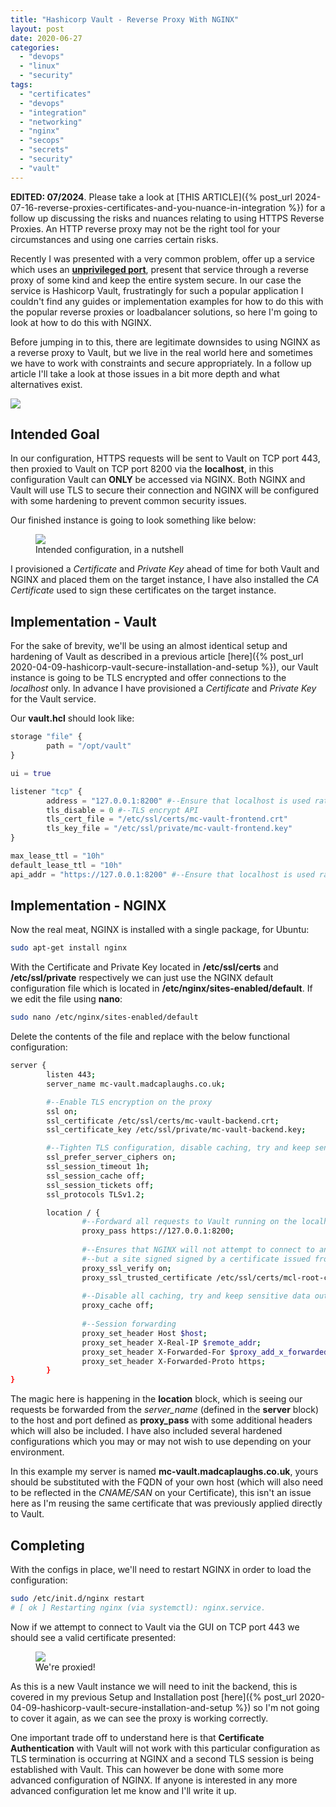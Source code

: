 ```yaml
---
title: "Hashicorp Vault - Reverse Proxy With NGINX"
layout: post
date: 2020-06-27
categories: 
  - "devops"
  - "linux"
  - "security"
tags: 
  - "certificates"
  - "devops"
  - "integration"
  - "networking"
  - "nginx"
  - "secops"
  - "secrets"
  - "security"
  - "vault"
---
```


**EDITED: 07/2024**. Please take a look at [THIS ARTICLE]({% post_url 2024-07-16-reverse-proxies-certificates-and-you-nuance-in-integration %}) for a follow up discussing the risks and nuances relating to using HTTPS Reverse Proxies. An HTTP reverse proxy may not be the right tool for your circumstances and using one carries certain risks.

Recently I was presented with a very common problem, offer up a service which uses an **[unprivileged port](https://www.w3.org/Daemon/User/Installation/PrivilegedPorts.html)**, present that service through a reverse proxy of some kind and keep the entire system secure. In our case the service is Hashicorp Vault, frustratingly for such a popular application I couldn't find any guides or implementation examples for how to do this with the popular reverse proxies or loadbalancer solutions, so here I'm going to look at how to do this with NGINX.

Before jumping in to this, there are legitimate downsides to using NGINX as a reverse proxy to Vault, but we live in the real world here and sometimes we have to work with constraints and secure appropriately. In a follow up article I'll take a look at those issues in a bit more depth and what alternatives exist.

<img src="/assets/{{ page.path | split: '/' | last | split: '.' | first }}/01-2.png" class="scaled-img-75">

## Intended Goal

In our configuration, HTTPS requests will be sent to Vault on TCP port 443, then proxied to Vault on TCP port 8200 via the **localhost**, in this configuration Vault can **ONLY** be accessed via NGINX. Both NGINX and Vault will use TLS to secure their connection and NGINX will be configured with some hardening to prevent common security issues.

Our finished instance is going to look something like below:

<figure>
  <img src="/assets/{{ page.path | split: '/' | last | split: '.' | first }}/02-6.png">
  <figcaption>Intended configuration, in a nutshell</figcaption>
</figure>

I provisioned a _Certificate_ and _Private Key_ ahead of time for both Vault and NGINX and placed them on the target instance, I have also installed the _CA Certificate_ used to sign these certificates on the target instance.

## Implementation - Vault

For the sake of brevity, we'll be using an almost identical setup and hardening of Vault as described in a previous article [here]({% post_url 2020-04-09-hashicorp-vault-secure-installation-and-setup %}), our Vault instance is going to be TLS encrypted and offer connections to the _localhost_ only. In advance I have provisioned a _Certificate_ and _Private Key_ for the Vault service.

Our **vault.hcl** should look like:

```terraform
storage "file" {
        path = "/opt/vault"
}

ui = true

listener "tcp" {
        address = "127.0.0.1:8200" #--Ensure that localhost is used rather than a hostname or host IP
        tls_disable = 0 #--TLS encrypt API
        tls_cert_file = "/etc/ssl/certs/mc-vault-frontend.crt"
        tls_key_file = "/etc/ssl/private/mc-vault-frontend.key"
}

max_lease_ttl = "10h"
default_lease_ttl = "10h"
api_addr = "https://127.0.0.1:8200" #--Ensure that localhost is used rather than a hostname or host IP
```

## Implementation - NGINX

Now the real meat, NGINX is installed with a single package, for Ubuntu:

```bash
sudo apt-get install nginx
```

With the Certificate and Private Key located in **/etc/ssl/certs** and **/etc/ssl/private** respectively we can just use the NGINX default configuration file which is located in **/etc/nginx/sites-enabled/default**. If we edit the file using **nano**:

```bash
sudo nano /etc/nginx/sites-enabled/default
```

Delete the contents of the file and replace with the below functional configuration:

```bash
server {
        listen 443;
        server_name mc-vault.madcaplaughs.co.uk;

        #--Enable TLS encryption on the proxy
        ssl on;
        ssl_certificate /etc/ssl/certs/mc-vault-backend.crt;
        ssl_certificate_key /etc/ssl/private/mc-vault-backend.key;

        #--Tighten TLS configuration, disable caching, try and keep sensitive data out of the cache
        ssl_prefer_server_ciphers on;
        ssl_session_timeout 1h;
        ssl_session_cache off;
        ssl_session_tickets off;
        ssl_protocols TLSv1.2;

        location / {
                #--Fordward all requests to Vault running on the localhost
                proxy_pass https://127.0.0.1:8200;
                
                #--Ensures that NGINX will not attempt to connect to anything
                #--but a site signed signed by a certificate issued from our Certificate Authority
                proxy_ssl_verify on;
                proxy_ssl_trusted_certificate /etc/ssl/certs/mcl-root-ca.pem;
                
                #--Disable all caching, try and keep sensitive data out of the cache
                proxy_cache off;
                
                #--Session forwarding
                proxy_set_header Host $host;
                proxy_set_header X-Real-IP $remote_addr;
                proxy_set_header X-Forwarded-For $proxy_add_x_forwarded_for;
                proxy_set_header X-Forwarded-Proto https;
        }
}

```

The magic here is happening in the **location** block, which is seeing our requests be forwarded from the _server\_name_ (defined in the **server** block) to the host and port defined as **proxy\_pass** with some additional headers which will also be included. I have also included several hardened configurations which you may or may not wish to use depending on your environment.

In this example my server is named **mc-vault.madcaplaughs.co.uk**, yours should be substituted with the FQDN of your own host (which will also need to be reflected in the _CNAME/SAN_ on your Certificate), this isn't an issue here as I'm reusing the same certificate that was previously applied directly to Vault.

## Completing

With the configs in place, we'll need to restart NGINX in order to load the configuration:

```bash
sudo /etc/init.d/nginx restart
# [ ok ] Restarting nginx (via systemctl): nginx.service.
```

Now if we attempt to connect to Vault via the GUI on TCP port 443 we should see a valid certificate presented:

<figure>
  <img src="/assets/{{ page.path | split: '/' | last | split: '.' | first }}/03-2.png">
  <figcaption>We're proxied!</figcaption>
</figure>

As this is a new Vault instance we will need to init the backend, this is covered in my previous Setup and Installation post [here]({% post_url 2020-04-09-hashicorp-vault-secure-installation-and-setup %}) so I'm not going to cover it again, as we can see the proxy is working correctly.

One important trade off to understand here is that **Certificate Authentication** with Vault will not work with this particular configuration as TLS termination is occurring at NGINX and a second TLS session is being established with Vault. This can however be done with some more advanced configuration of NGINX. If anyone is interested in any more advanced configuration let me know and I'll write it up.
